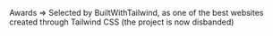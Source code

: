 Awards => Selected by BuiltWithTailwind, as one of the best websites created through Tailwind CSS (the project is now disbanded)
